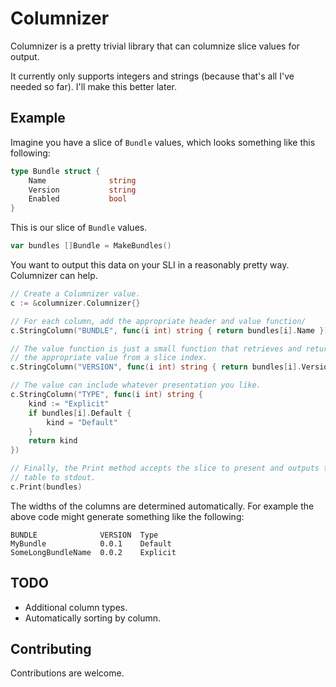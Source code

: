 # Columnizer

Columnizer is a pretty trivial library that can columnize slice values for output.

It currently only supports integers and strings (because that's all I've needed so far). I'll make this better later.

## Example

Imagine you have a slice of `Bundle` values, which looks something like this following:

```go
type Bundle struct {             
	Name              string                    
	Version           string                     
	Enabled           bool                      
}
```

This is our slice of `Bundle` values.

```go
var bundles []Bundle = MakeBundles()
```

You want to output this data on your SLI in a reasonably pretty way. Columnizer can help.

```go
// Create a Columnizer value.
c := &columnizer.Columnizer{}

// For each column, add the appropriate header and value function/
c.StringColumn("BUNDLE", func(i int) string { return bundles[i].Name })

// The value function is just a small function that retrieves and returns
// the appropriate value from a slice index.
c.StringColumn("VERSION", func(i int) string { return bundles[i].Version })

// The value can include whatever presentation you like.
c.StringColumn("TYPE", func(i int) string {
    kind := "Explicit"
    if bundles[i].Default {
        kind = "Default"
    }
    return kind
})

// Finally, the Print method accepts the slice to present and outputs the
// table to stdout.
c.Print(bundles)
```

The widths of the columns are determined automatically. For example the above code might generate something like the following:

```
BUNDLE              VERSION  Type
MyBundle            0.0.1    Default
SomeLongBundleName  0.0.2    Explicit
```

## TODO

* Additional column types.
* Automatically sorting by column.

## Contributing

Contributions are welcome.